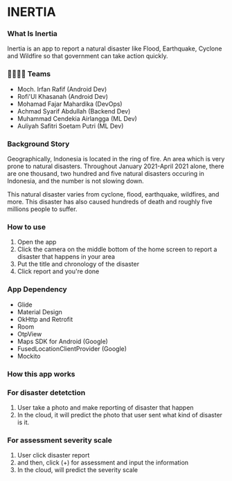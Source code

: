 # INERTIA

### What Is Inertia

Inertia is an app to report a natural disaster like Flood, Earthquake, Cyclone and Wildfire so that government can take action quickly.

### 🙆‍♀️🙆‍♂️ Teams
- Moch. Irfan Rafif (Android Dev)
- Rofi'Ul Khasanah (Android Dev)
- Mohamad Fajar Mahardika (DevOps)
- Achmad Syarif Abdullah (Backend Dev)
- Muhammad Cendekia Airlangga (ML Dev)
- Auliyah Safitri Soetam Putri (ML Dev)

### Background Story
Geographically, Indonesia is located in the ring of fire. An area which is very prone to natural disasters. Throughout January 2021-April 2021 alone, there are one thousand, two hundred and five natural disasters occuring in Indonesia, and the number is not slowing down.

This natural disaster varies from cyclone, flood, earthquake, wildfires, and more. This disaster has also caused hundreds of death and roughly five millions people to suffer.

### How to use

1. Open the app
2. Click the camera on the middle bottom of the home screen to report a disaster that happens in your area
3. Put the title and chronology of the disaster
4. Click report and you're done

### App Dependency
- Glide
- Material Design
- OkHttp and Retrofit
- Room
- OtpView
- Maps SDK for Android (Google)
- FusedLocationClientProvider (Google)
- Mockito

### How this app works
### For disaster detetction
1. User take a photo and make reporting of disaster that happen
2. In the cloud, it will predict the photo that user sent what kind of disaster is it.

### For assessment severity scale
1. User click disaster report
2. and then, click (+) for assessment and input the information
3. In the cloud, will predict the severity scale
